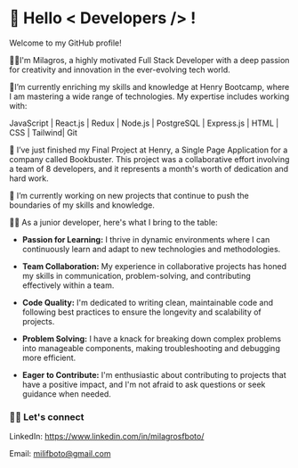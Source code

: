 <h1>👋 Hello < Developers /> !</h1> 

Welcome to my GitHub profile!

👨‍💻I'm Milagros, a highly motivated Full Stack Developer with a deep passion for creativity and innovation in the ever-evolving tech world.

🌱I’m currently enriching my skills and knowledge at Henry Bootcamp, where I am mastering a wide range of technologies. My expertise includes working with:

JavaScript | React.js | Redux | Node.js | PostgreSQL | Express.js | HTML | CSS | Tailwind| Git

🚀 I’ve just finished my Final Project at Henry, a Single Page Application for a company called Bookbuster. This project was a collaborative effort involving a team of 8 developers, and it represents a month's worth of dedication and hard work.

🔭 I’m currently working on new projects that continue to push the boundaries of my skills and knowledge.

👨‍🏫 As a junior developer, here's what I bring to the table:

- **Passion for Learning:** I thrive in dynamic environments where I can continuously learn and adapt to new technologies and methodologies.

- **Team Collaboration:** My experience in collaborative projects has honed my skills in communication, problem-solving, and contributing effectively within a team.

- **Code Quality:** I'm dedicated to writing clean, maintainable code and following best practices to ensure the longevity and scalability of projects.

- **Problem Solving:** I have a knack for breaking down complex problems into manageable components, making troubleshooting and debugging more efficient.

- **Eager to Contribute:** I'm enthusiastic about contributing to projects that have a positive impact, and I'm not afraid to ask questions or seek guidance when needed.

### 👨‍💻 Let's connect

LinkedIn: https://www.linkedin.com/in/milagrosfboto/

Email: milifboto@gmail.com
